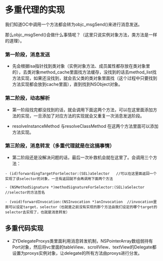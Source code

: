 # 多重代理的实现

我们知道OC中调用一个方法都会转为objc_msgSend()来进行消息发送。

那么objc_msgSend()会做什么事情呢？（这里只说实例对象方法，类方法是一样的道理）。

### 第一阶段，消息发送
* 先会根据isa指针找到类对象（实例对象方法、成员属性都存放在类对象里的），去类对象method_cache里面找方法缓存，没找到的话去method_list找方法实现，如果还没找到，就会去父类的类对象里面找（这个过程中只要找到方法实现都会放到cache里面），直到找到NSObject对象。

### 第二阶段，动态解析
* 第一阶段找完都没找到的话，就会调用下面这两个方法，可以在这里面添加方法的实现，一旦添加了对应方法的实现就会又重复一次消息发送阶段。

 * resolveInstanceMethod   与resolveClassMethod  在这两个方法里面可以添加方法实现。
 
 ### 第三阶段，消息转发（多重代理就是在这搞事情）
 * 第二阶段还是没解决问题的话，最后一次补救机会就在这里了。会调用三个方法：
 ```
 - (id)forwardingTargetForSelector:(SEL)aSelector   //可以在这里面返回一个实现了该selector的对象，一旦有返回就不会再调用下面两个方法
 
 - (NSMethodSignature *)methodSignatureForSelector:(SEL)aSelector  //selector的方法签名
 
- (void)forwardInvocation:(NSInvocation *)anInvocation  //invocation里面可以设定target，selector（也就是之前没有实现的那个方法由我们设定的哪个target的selector去实现了，也就是消息转发）

```
## 多重代码实现

* ZYDelegateProxys类里面利用消息转发机制，NSPointerArray数组弱持有Port对象，然后将vc里面的tableView、scrollVIew、textView的Delegate都设置为proxys实例对象，让delegate的所有方法由proxys进行分发。
